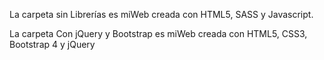 La carpeta sin Librerías es miWeb creada con HTML5, SASS y Javascript.

La carpeta Con jQuery y Bootstrap es miWeb creada con HTML5, CSS3, Bootstrap 4 y jQuery
